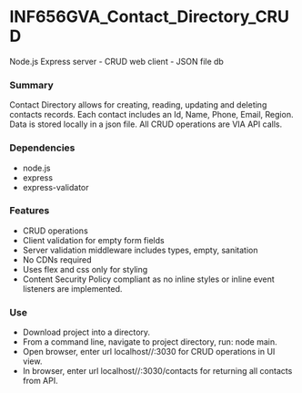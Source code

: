 # INF656GVA_Contact_Directory_CRUD
Node.js Express server - CRUD web client - JSON file db

### Summary
Contact Directory allows for creating, reading, updating and deleting contacts records. Each contact includes an Id, Name, Phone, Email, Region. Data is stored locally in a json file. All CRUD operations are VIA API calls. 

### Dependencies
- node.js
- express
- express-validator

### Features
- CRUD operations
- Client validation for empty form fields
- Server validation middleware includes types, empty, sanitation
- No CDNs required
- Uses flex and css only for styling
- Content Security Policy compliant as no inline styles or inline event listeners are implemented.

### Use
- Download project into a directory.
- From a command line, navigate to project directory, run: node main.
- Open browser, enter url localhost//:3030 for CRUD operations in UI view.
- In browser, enter url localhost//:3030/contacts for returning all contacts from API.

 

